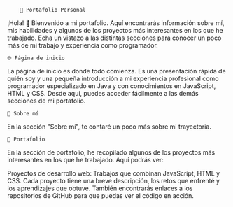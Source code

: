         🚀 Portafolio Personal

¡Hola! 👋 Bienvenido a mi portafolio. Aquí encontrarás información sobre mí, mis habilidades y algunos de los proyectos más interesantes en los que he trabajado.
Echa un vistazo a las distintas secciones para conocer un poco más de mi trabajo y experiencia como programador.

    🌐 Página de inicio
La página de inicio es donde todo comienza. Es una presentación rápida de quién soy y una pequeña introducción a mi experiencia profesional como programador
especializado en Java y con conocimientos en JavaScript, HTML y CSS. Desde aquí, puedes acceder fácilmente a las demás secciones de mi portafolio.

    👤 Sobre mí
En la sección "Sobre mí", te contaré un poco más sobre mi trayectoria.

    💼 Portafolio
En la sección de portafolio, he recopilado algunos de los proyectos más interesantes en los que he trabajado. Aquí podrás ver:

Proyectos de desarrollo web: Trabajos que combinan JavaScript, HTML y CSS.
Cada proyecto tiene una breve descripción, los retos que enfrenté y los aprendizajes que obtuve.
También encontrarás enlaces a los repositorios de GitHub para que puedas ver el código en acción.
